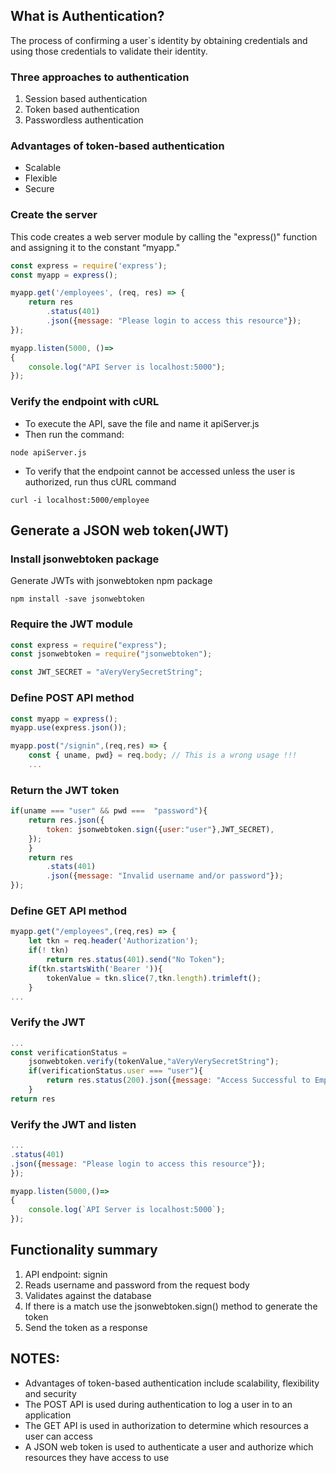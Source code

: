 ## What is Authentication?

The process of confirming a user`s identity by obtaining credentials and using those credentials to validate their identity.

### Three approaches to authentication
1. Session based authentication
2. Token based authentication
3. Passwordless authentication

### Advantages of token-based authentication

* Scalable
* Flexible
* Secure

### Create the server

This code creates a web server module by calling the "express()" function and assigning it to the constant “myapp."

```JavaScript
const express = require('express');
const myapp = express();

myapp.get('/employees', (req, res) => {
    return res
        .status(401)
        .json({message: "Please login to access this resource"});
});

myapp.listen(5000, ()=>
{
    console.log("API Server is localhost:5000");
});
```

### Verify the endpoint with cURL
* To execute the API, save the file and name it apiServer.js
* Then run the command:

```
node apiServer.js
```

* To verify that the endpoint cannot be accessed unless the user is authorized, run thus cURL command

```
curl -i localhost:5000/employee
```
## Generate a JSON web token(JWT)

### Install jsonwebtoken package
Generate JWTs with jsonwebtoken npm package
```
npm install -save jsonwebtoken

```

### Require the JWT module

```JavaScript
const express = require("express");
const jsonwebtoken = require("jsonwebtoken");

const JWT_SECRET = "aVeryVerySecretString";
```
### Define POST API method

```JavaScript
const myapp = express();
myapp.use(express.json());

myapp.post("/signin",(req,res) => {
    const { uname, pwd} = req.body; // This is a wrong usage !!!
    ...
```

### Return the JWT token
```JavaScript
if(uname === "user" && pwd ===  "password"){
    return res.json({
        token: jsonwebtoken.sign({user:"user"},JWT_SECRET),
    });
    }
    return res
        .stats(401)
        .json({message: "Invalid username and/or password"});
});
```

### Define GET API method

```JavaScript
myapp.get("/employees",(req,res) => {
    let tkn = req.header('Authorization');
    if(! tkn)
        return res.status(401).send("No Token");
    if(tkn.startsWith('Bearer ')){
        tokenValue = tkn.slice(7,tkn.length).trimleft();
    }
...

```

### Verify the JWT

``` JavaScript
...
const verificationStatus =
    jsonwebtoken.verify(tokenValue,"aVeryVerySecretString");
    if(verificationStatus.user === "user"){
        return res.status(200).json({message: "Access Successful to Employee Endpoint"});
    }
return res
```

### Verify the JWT and listen

``` JavaScript
...
.status(401)
.json({message: "Please login to access this resource"});
});

myapp.listen(5000,()=>
{
    console.log(`API Server is localhost:5000`);
});
```

## Functionality summary

1. API endpoint: signin
2. Reads username and password from the request body
3. Validates against the database
4. If there is a match use the jsonwebtoken.sign() method to generate the token
5. Send the token as a response

## NOTES:

* Advantages of token-based authentication include scalability, flexibility and security
* The POST API is used during authentication to log a user in to an application
* The GET API is used in authorization to determine which resources a user can access
* A JSON web token is used to authenticate a user and authorize which resources they have access to use




